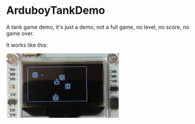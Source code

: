 # ArduboyTankDemo

A tank game demo, it's just a demo, not a full game, no level, no score, no game over.

It works like this:

![Alt text](/doc/demo.png?raw=true "tank game demo")
